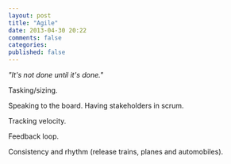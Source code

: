```yaml
---
layout: post
title: "Agile"
date: 2013-04-30 20:22
comments: false
categories: 
published: false
---
```


_"It's not done until it's done."_

<!-- more -->

Tasking/sizing.

Speaking to the board. Having stakeholders in scrum.

Tracking velocity.

Feedback loop.

Consistency and rhythm (release trains, planes and automobiles).